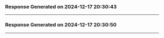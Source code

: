 ### Response Generated on 2024-12-17 20:30:43


---

### Response Generated on 2024-12-17 20:30:50


---

